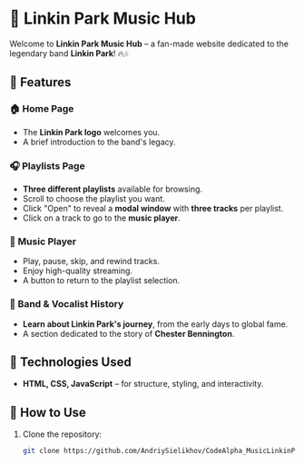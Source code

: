 # 🎵 Linkin Park Music Hub  

Welcome to **Linkin Park Music Hub** – a fan-made website dedicated to the legendary band **Linkin Park**! 🔥🎶  

## 🌟 Features  

### 🏠 Home Page  
- The **Linkin Park logo** welcomes you.  
- A brief introduction to the band's legacy.  

### 🎧 Playlists Page  
- **Three different playlists** available for browsing.  
- Scroll to choose the playlist you want.  
- Click "Open" to reveal a **modal window** with **three tracks** per playlist.  
- Click on a track to go to the **music player**.  

### 🎼 Music Player  
- Play, pause, skip, and rewind tracks.  
- Enjoy high-quality streaming.  
- A button to return to the playlist selection.  

### 📖 Band & Vocalist History  
- **Learn about Linkin Park's journey**, from the early days to global fame.  
- A section dedicated to the story of **Chester Bennington**.  

## 🚀 Technologies Used  
- **HTML, CSS, JavaScript** – for structure, styling, and interactivity.  

## 📌 How to Use  
1. Clone the repository:  
   ```sh
   git clone https://github.com/AndriySielikhov/CodeAlpha_MusicLinkinPark_AndriiSielikhov.git
